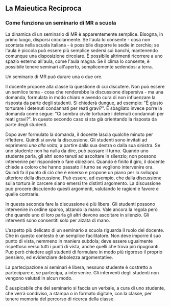 ## La Maieutica Reciproca

### Come funziona un seminario di MR a scuola

La dinamica di un seminario di MR è apparentemente semplice.
Bisogna, in primo luogo, disporsi circolarmente. Se l'aula lo consente - cosa non scontata nella scuola italiana - è possibile disporre le sedie in cerchio; se l'aula è piccola può essere più semplice sedersi sui banchi, mantenendo comunque una disposizione circolare. È possibile altrimenti ricorrere a uno spazio esterno all'aula, come l'aula magna. Se il clima lo consente, è possibile tenere seminari all'aperto, semplicemente sedendosi a terra.

Un seminario di MR può durare una o due ore.

Il docente propone alla classe la questione di cui discutere. Non può essere un semlice tema - cosa che renderebbe la discussione dispersiva - ma una domanda, formulata in modo chiaro e avendo cura di non influenzare la risposta da parte degli studenti. Si chiederà dunque, ad esempio: "È giusto torturare i detenuti condannati per reati gravi?". È sbagliato invece porre la domanda come segue: "Ci sembra civile torturare i detenuti condannati per reati gravi?". In questo secondo caso si sta già orientando la risposta da parte degli studenti.

Dopo aver formulato la domanda, il docente lascia qualche minuto per riflettere. Quindi si avvia la discussione. Gli studenti sono invitati ad esprimersi _uno alla volta_, a partire dalla sua destra o dalla sua sinistra. Se uno studente non ha nulla da dire, può passare il turno. Quando uno studente parla, gli altri sono tenuti ad ascoltare in silenzio; non possono intervenire per rispondere o fare obiezioni. Quando è finito il giro, il docente chiede a coloro che hanno passato il turno se vogliono intervenire ora. Quindi fa il punto di ciò che è emerso e propone un piano per lo sviluppo ulteriore della discussione. Può essere, ad esempio, che dalla discussione sulla tortura in carcere siano emersi tre distinti argomento. La discussione può procere discutendo questi argomenti, valutando le ragioni e favore e quelle contrarie.

In questa seconda fare la discussione è più libera. Gli studenti possono intervenire in ordine sparso, alzando la mano. Vale ancora la regola però che quando uno di loro parla gli altri devono ascoltare in silenzio. Gli interventi sono consentiti solo per alzata di mano. 

L'aspetto più delicato di un seminario a scuola riguarda il ruolo del docente. Che in questo contesto è un semplice facilitatore. Non deve imporre il suo punto di vista, nemmeno in maniera subdola; deve essere ugualmente rispettoso verso tutti i punti di vista, anche quelli che trova più ripugnanti. Può però chiedere agli studenti di formulare in modo più rigoroso il proprio pensiero, ed evidenziare debolezza argomentative.

La partecipazione ai seminari è libera, nessuno studente è costretto a partecipare e, se partecipa, a intervenire. Gli interventi degli studenti non vengono valutati in alcun modo.

È auspicabile che del seminario si faccia un verbale, a cura di uno studente, che verrà condiviso, a stampa o in formato digitale, con la classe, per tenere memoria del percorso di ricerca della classe.
